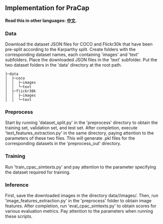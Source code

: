 ## Implementation for PraCap

**Read this in other languages: [中文](README_zh.md).**

### Data

Download the dataset JSON files for COCO and Flickr30k that have been pre-split according to the Karparthy split. Create folders with the corresponding dataset names, each containing 'images' and 'text' subfolders. Place the downloaded JSON files in the 'text' subfolder. Put the two dataset folders in the 'data' directory at the root path.


```
├─data
│  ├─coco
│  │  ├─images
│  │  └─text
│  ├─flickr30k
│  │  ├─images
│  │  └─text
```

### Preprocess

Start by running 'dataset_split.py' in the 'preprocess' directory to obtain the training set, validation set, and test set. After completion, execute 'text_features_extraction.py' in the same directory, paying attention to the parameters of these two files. This will generate .pkl files for the corresponding datasets in the 'preprocess_out' directory.

### Training

Run 'train_cpac_simtexts.py' and pay attention to the parameter specifying the dataset required for training.


### Inference

First, save the downloaded images in the directory data/<dataset name>/images/. Then, run 'image_features_extraction.py' in the 'preprocess' folder to obtain image features. After completion, run 'eval_cpac_simtexts.py' to obtain scores for various evaluation metrics. Pay attention to the parameters when running these scripts.
